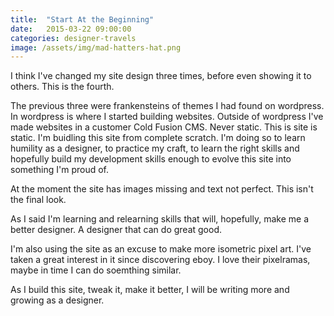 ```yaml
---
title:  "Start At the Beginning"
date:   2015-03-22 09:00:00
categories: designer-travels
image: /assets/img/mad-hatters-hat.png
---
```

I think I've changed my site design three times, before even showing it to others. This is the fourth.

The previous three were frankensteins of themes I had found on wordpress. 
In wordpress is where I started building websites. Outside of wordpress I've made websites in a customer Cold Fusion CMS. Never static. This is site is static. I'm buidling this site from complete scratch. I'm doing so to learn humility as a designer, to practice my craft, to learn the right skills and hopefully build my development skills enough to evolve this site into something I'm proud of.

At the moment the site has images missing and text not perfect. This isn't the final look.

As I said I'm learning and relearning skills that will, hopefully, make me a better designer. A designer that can do great good.

I'm also using the site as an excuse to make more isometric pixel art. I've taken a great interest in it since discovering eboy. I love their pixelramas, maybe in time I can do soemthing similar.

As I build this site, tweak it, make it better, I will be writing more and growing as a designer.